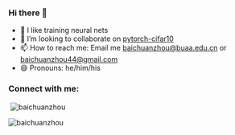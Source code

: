 ### Hi there 👋

<!--
**baichuanzhou/baichuanzhou** is a ✨ _special_ ✨ repository because its `README.md` (this file) appears on your GitHub profile.

Here are some ideas to get you started:

- 🔭 I’m currently working on ...
- 🌱 I’m currently learning ...
- 👯 I’m looking to collaborate on ...
- 🤔 I’m looking for help with ...
- 💬 Ask me about ...
- 📫 How to reach me: ...
- 😄 Pronouns: ...
- ⚡ Fun fact: ...
-->

- 🔭 I like training neural nets
- 👯 I’m looking to collaborate on [pytorch-cifar10](https://github.com/baichuanzhou/pytorch-cifar10)
- 📫 How to reach me: Email me baichuanzhou@buaa.edu.cn or baichuanzhou44@gmail.com
- 😄 Pronouns: he/him/his

<h3 align="left">Connect with me:</h3>
<p align="left">
</p>

<p>&nbsp;<img align="center" src="https://github-readme-stats.vercel.app/api?username=baichuanzhou&show_icons=true&locale=en" alt="baichuanzhou" /></p>

<p><img align="center" src="https://github-readme-streak-stats.herokuapp.com/?user=baichuanzhou&" alt="baichuanzhou" /></p>


